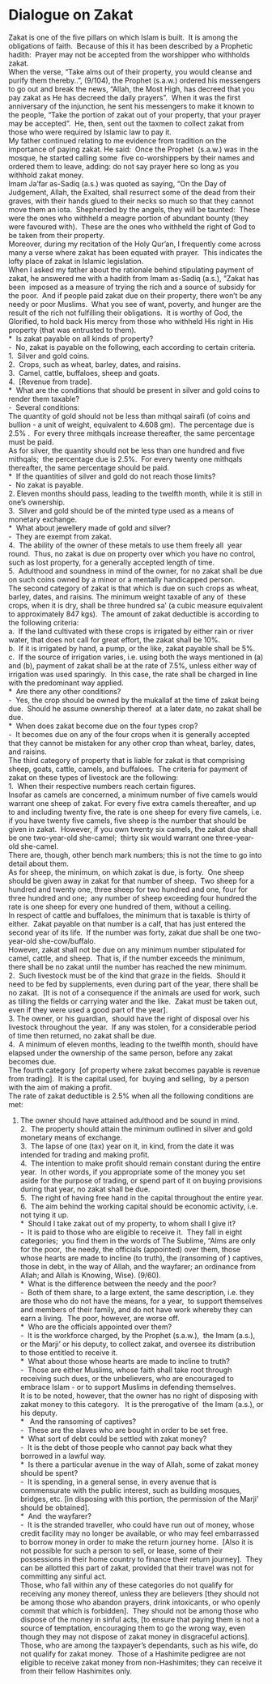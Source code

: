 Dialogue on Zakat
=================

Zakat is one of the five pillars on which Islam is built.  It is among
the obligations of faith.  Because of this it has been described by a
Prophetic hadith:  Prayer may not be accepted from the worshipper who
withholds zakat.  
 When the verse, “Take alms out of their property, you would cleanse and
purify them thereby..”, (9/104), the Prophet (s.a.w.) ordered his
messengers to go out and break the news, “Allah, the Most High, has
decreed that you pay zakat as He has decreed the daily prayers”.  When
it was the first anniversary of the injunction, he sent his messengers
to make it known to the people, “Take the portion of zakat out of your
property, that your prayer may be accepted”.  He, then, sent out the
taxmen to collect zakat from those who were required by Islamic law to
pay it.  
 My father continued relating to me evidence from tradition on the
importance of paying zakat. He said:  Once the Prophet  (s.a.w.) was in
the mosque, he started calling some  five co-worshippers by their names
and ordered them to leave, adding: do not say prayer here so long as you
withhold zakat money.  
 Imam Ja’far as-Sadiq (a.s.) was quoted as saying, “On the Day of
Judgement, Allah, the Exalted, shall resurrect some of the dead from
their graves, with their hands glued to their necks so much so that they
cannot move them an iota.  Shepherded by the angels, they will be
taunted:  These were the ones who withheld a meagre portion of abundant
bounty (they were favoured with).  These are the ones who withheld the
right of God to be taken from their property.  
 Moreover, during my recitation of the Holy Qur’an, I frequently come
across many a verse where zakat has been equated with prayer.  This
indicates the lofty place of zakat in Islamic legislation.  
 When I asked my father about the rationale behind stipulating payment
of zakat, he answered me with a hadith from Imam as-Sadiq (a.s.), “Zakat
has been  imposed as a measure of trying the rich and a source of
subsidy for the poor.  And if people paid zakat due on their property,
there won’t be any needy or poor Muslims.  What you see of want,
poverty, and hunger are the result of the rich not fulfilling their
obligations.  It is worthy of God, the Glorified, to hold back His mercy
from those who withheld His right in His property (that was entrusted to
them).  
 \*  Is zakat payable on all kinds of property?  
 -  No, zakat is payable on the following, each according to certain
criteria.  
 1.  Silver and gold coins.  
 2.  Crops, such as wheat, barley, dates, and raisins.  
 3.  Camel, cattle, buffaloes, sheep and goats.  
 4.  [Revenue from trade].  
 \*  What are the conditions that should be present in silver and gold
coins to render them taxable?  
 -  Several conditions:  
 The quantity of gold should not be less than mithqal sairafi (of coins
and bullion - a unit of weight, equivalent to 4.608 gm).  The percentage
due is 2.5% .  For every three mithqals increase thereafter, the same
percentage must be paid.  
 As for silver, the quantity should not be less than one hundred and
five mithqals;  the percentage due is 2.5%.  For every twenty one
mithqals thereafter, the same percentage should be paid.  
 \*  If the quantities of silver and gold do not reach those limits?  
 -  No zakat is payable.  
 2. Eleven months should pass, leading to the twelfth month, while it is
still in one’s ownership.  
 3.  Silver and gold should be of the minted type used as a means of 
monetary exchange.  
 \*  What about jewellery made of gold and silver?  
 -  They are exempt from zakat.  
 4.  The ability of the owner of these metals to use them freely all 
year round.  Thus, no zakat is due on property over which you have no
control, such as lost property, for a generally accepted length of
time.  
 5.  Adulthood and soundness in mind of the owner, for no zakat shall be
due on such coins owned by a minor or a mentally handicapped person.  
 The second category of zakat is that which is due on such crops as
wheat, barley, dates, and raisins. The minimum weight taxable of any of 
these crops, when it is dry, shall be three hundred sa’ (a cubic measure
equivalent to approximately 847 kgs).  The amount of zakat deductible is
according to the following criteria:  
 a.  If the land cultivated with these crops is irrigated by either rain
or river water, that does not call for great effort, the zakat shall be
10%.  
 b.  If it is irrigated by hand, a pump, or the like, zakat payable
shall be 5%.  
 c.  If the source of irrigation varies, i.e. using both the ways
mentioned in (a) and (b), payment of zakat shall be at the rate of 7.5%,
unless either way of irrigation was used sparingly.  In this case, the
rate shall be charged in line with the predominant way applied.  
 \*  Are there any other conditions?  
 -  Yes, the crop should be owned by the mukallaf at the time of zakat
being due.  Should he assume ownership thereof  at a later date, no
zakat shall be due.  
 \*  When does zakat become due on the four types crop?  
 -  It becomes due on any of the four crops when it is generally
accepted that they cannot be mistaken for any other crop than wheat,
barley, dates, and raisins.  
 The third category of property that is liable for zakat is that
comprising sheep, goats, cattle, camels, and buffaloes.  The criteria
for payment of zakat on these types of livestock are the following:  
 1.  When their respective numbers reach certain figures.  
 Insofar as camels are concerned, a minimum number of five camels would
warrant one sheep of zakat. For every five extra camels thereafter, and
up to and including twenty five, the rate is one sheep for every five
camels, i.e. if you have twenty five camels, five sheep is the number
that should be given in zakat.  However, if you own twenty six camels,
the zakat due shall be one two-year-old she-camel;  thirty six would
warrant one three-year-old she-camel.   
 There are, though, other bench mark numbers; this is not the time to go
into detail about them.  
 As for sheep, the minimum, on which zakat is due, is forty.  One sheep
should be given away in zakat for that number of sheep.  Two sheep for a
hundred and twenty one, three sheep for two hundred and one, four for
three hundred and one;  any number of sheep exceeding four hundred the
rate is one sheep for every one hundred of them, without a ceiling.  
 In respect of cattle and buffaloes, the minimum that is taxable is
thirty of either.  Zakat payable on that number is a calf, that has just
entered the second year of its life.  If the number was forty, zakat due
shall be one two-year-old she-cow/buffalo.  
 However, zakat shall not be due on any minimum number stipulated for
camel, cattle, and sheep.  That is, if the number exceeds the minimum,
there shall be no zakat until the number has reached the new minimum.  
 2.  Such livestock must be of the kind that graze in the fields. 
Should it need to be fed by supplements, even during part of the year,
there shall be no zakat.  [It is not of a consequence if the animals are
used for work, such as tilling the fields or carrying water and the
like.  Zakat must be taken out, even if they were used a good part of
the year].  
 3. The owner, or his guardian,  should have the right of disposal over
his livestock throughout the year.  If any was stolen, for a
considerable period of time then returned, no zakat shall be due.  
 4.  A minimum of eleven months, leading to the twelfth month, should
have elapsed under the ownership of the same person, before any zakat
becomes due.  
 The fourth category  [of property where zakat becomes payable is
revenue from trading].  It is the capital used, for  buying and
selling,  by a person with the aim of making a profit.  
 The rate of zakat deductible is 2.5% when all the following conditions
are met:  
 1. The owner should have attained adulthood and be sound in mind.  
 2.  The property should attain the minimum outlined in silver and gold
monetary means of exchange.  
 3.  The lapse of one (tax) year on it, in kind, from the date it was
intended for trading and making profit.  
 4.  The intention to make profit should remain constant during the
entire year.  In other words, if you appropriate some of the money you
set aside for the purpose of trading, or spend part of it on buying
provisions during that year, no zakat shall be due.  
 5.  The right of having free hand in the capital throughout the entire
year.  
 6.  The aim behind the working capital should be economic activity,
i.e. not tying it up.  
 \*  Should I take zakat out of my property, to whom shall I give it?  
 -  It is paid to those who are eligible to receive it.  They fall in
eight categories;  you find them in the words of The Sublime, “Alms are
only for the poor,  the needy, the officials (appointed) over them,
those whose hearts are made to incline (to truth), the (ransoming of )
captives, those in debt, in the way of Allah, and the wayfarer; an
ordinance from Allah; and Allah is Knowing, Wise). (9/60).   
 \*  What is the difference between the needy and the poor?  
 -  Both of them share, to a large extent, the same description, i.e.
they are those who do not have the means, for a year,  to support
themselves and members of their family, and do not have work whereby
they can earn a living.  The poor, however, are worse off.  
 \*  Who are the officials appointed over them?  
 -  It is the workforce charged, by the Prophet (s.a.w.),  the Imam
(a.s.), or the Marji’ or his deputy, to collect zakat, and oversee its
distribution to those entitled to receive it.          
 \*  What about those whose hearts are made to incline to truth?  
 -  Those are either Muslims, whose faith shall take root through
receiving such dues, or the unbelievers, who are encouraged to embrace
Islam - or to support Muslims in defending themselves.  
 It is to be noted, however, that the owner has no right of disposing
with zakat money to this category.   It is the prerogative of  the Imam
(a.s.), or his deputy.  
 \*   And the ransoming of captives?  
 -  These are the slaves who are bought in order to be set free.  
 \*  What sort of debt could be settled with zakat money?  
 -  It is the debt of those people who cannot pay back what they
borrowed in a lawful way.  
 \*  Is there a particular avenue in the way of Allah, some of zakat
money should be spent?  
 -  It is spending, in a general sense, in every avenue that is
commensurate with the public interest, such as building mosques,
bridges, etc. [in disposing with this portion, the permission of the
Marji’ should be obtained].  
 \*  And  the wayfarer?  
 -  It is the stranded traveller, who could have run out of money, whose
credit facility may no longer be available, or who may feel embarrassed
to borrow money in order to make the return journey home.  [Also it is
not possible for such a person to sell, or lease, some of their
possessions in their home country to finance their return journey]. 
They can be allotted this part of zakat, provided that their travel was
not for committing any sinful act.  
 Those, who fall within any of these categories do not qualify for
receiving any money thereof, unless they are believers [they should not
be among those who abandon prayers, drink intoxicants, or who openly
commit that which is forbidden].  They should not be among those who
dispose of the money in sinful acts, [to ensure that paying them is not
a source of temptation, encouraging them to go the wrong way, even
though they may not dispose of zakat money in disgraceful actions].  
 Those, who are among the taxpayer’s dependants, such as his wife, do
not qualify for zakat money.  Those of a Hashimite pedigree are not
eligible to receive zakat money from non-Hashimites; they can receive it
from their fellow Hashimites only.


